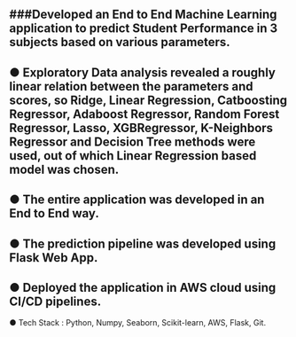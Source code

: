 ###Developed an End to End Machine Learning application to
predict Student Performance in 3 subjects based on various
parameters.
---
● Exploratory Data analysis revealed a roughly linear relation
between the parameters and scores, so Ridge, Linear
Regression, Catboosting Regressor, Adaboost Regressor,
Random Forest Regressor, Lasso, XGBRegressor,
K-Neighbors Regressor and Decision Tree methods were
used, out of which Linear Regression based model was chosen.
---
● The entire application was developed in an End to End way.
---
● The prediction pipeline was developed using Flask Web App.
---
● Deployed the application in AWS cloud using CI/CD pipelines.
---
● Tech Stack : Python, Numpy, Seaborn, Scikit-learn, AWS, Flask,
Git.